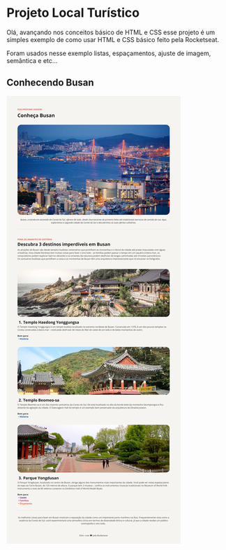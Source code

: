 # Projeto Local Turístico
Olá, avançando nos conceitos básico de HTML e CSS esse projeto é um simples exemplo de como usar HTML e CSS básico feito pela Rocketseat.

Foram usados nesse exemplo listas, espaçamentos, ajuste de imagem, semântica e etc...

## Conhecendo Busan
<img src="Local-turistico.jpg" alt="Imagem do projeto">
